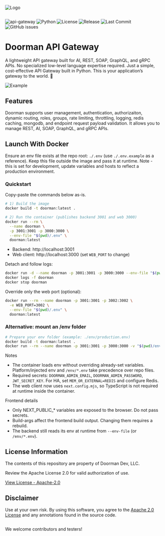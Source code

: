 
![Logo](https://i.ibb.co/VpDyBMnk/doorman-gateway-logo.png)

##

![api-gateway](https://img.shields.io/badge/API-Gateway-blue)
![Python](https://img.shields.io/badge/Python-3.10%2B-blue)
![License](https://img.shields.io/badge/license-Apache%202.0-green)
![Release](https://img.shields.io/badge/release-v1.0.0-brightgreen)
![Last Commit](https://img.shields.io/github/last-commit/apidoorman/doorman)
![GitHub issues](https://img.shields.io/github/issues/apidoorman/doorman)

##

# Doorman API Gateway
A lightweight API gateway built for AI, REST, SOAP, GraphQL, and gRPC APIs. No specialized low-level language expertise required. Just a simple, cost-effective API Gateway built in Python. This is your application’s gateway to the world. 🐍

![Example](https://i.ibb.co/jkwPWdnm/Image-9-26-25-at-10-12-PM.png)

## Features
Doorman supports user management, authentication, authorizaiton, dynamic routing, roles, groups, rate limiting, throttling, logging, redis caching, mongodb, and endpoint request payload validation. It allows you to manage REST, AI, SOAP, GraphQL, and gRPC APIs.

## Launch With Docker
Ensure an env file exists at the repo root: `./.env` (use `./.env.example` as a reference). Keep this file outside the image and pass it at runtime. Note - this is set for development, update variables and hosts to reflect a production environment.

### Quickstart
Copy-paste the commands below as-is.

```bash
# 1) Build the image
docker build -t doorman:latest .

# 2) Run the container (publishes backend 3001 and web 3000)
docker run --rm \
  --name doorman \
  -p 3001:3001 -p 3000:3000 \
  --env-file "$(pwd)/.env" \
  doorman:latest
```

- Backend: http://localhost:3001
- Web client: http://localhost:3000 (set `WEB_PORT` to change)

Detach and follow logs:

```bash
docker run -d --name doorman -p 3001:3001 -p 3000:3000 --env-file "$(pwd)/.env" doorman:latest
docker logs -f doorman
docker stop doorman
```

Override only the web port (optional):

```bash
docker run --rm --name doorman -p 3001:3001 -p 3002:3002 \
  -e WEB_PORT=3002 \
  --env-file "$(pwd)/.env" \
  doorman:latest
```

### Alternative: mount an /env folder

```bash
# Prepare your env folder (example: ./env/production.env)
docker build -t doorman:latest .
docker run --rm --name doorman -p 3001:3001 -p 3000:3000 -v "$(pwd)/env:/env:ro" doorman:latest
```

Notes
- The container loads env without overriding already-set variables. Platform/injected env and `/env/*.env` take precedence over repo files.
- Required secrets: `DOORMAN_ADMIN_EMAIL`, `DOORMAN_ADMIN_PASSWORD`, `JWT_SECRET_KEY`. For HA, set `MEM_OR_EXTERNAL=REDIS` and configure Redis.
 - The web client now uses `next.config.mjs`, so TypeScript is not required at runtime inside the container.

Frontend details
- Only NEXT_PUBLIC_* variables are exposed to the browser. Do not pass secrets.
- Build-args affect the frontend build output. Changing them requires a rebuild.
- The backend still reads its env at runtime from `--env-file` (or `/env/*.env`).

## License Information
The contents of this repository are property of Doorman Dev, LLC.

Review the Apache License 2.0 for valid authorization of use.

[View License - Apache-2.0](https://www.apache.org/licenses/LICENSE-2.0)


## Disclaimer
Use at your own risk. By using this software, you agree to the [Apache 2.0 License](https://www.apache.org/licenses/LICENSE-2.0) and any annotations found in the source code.

##

We welcome contributors and testers!

